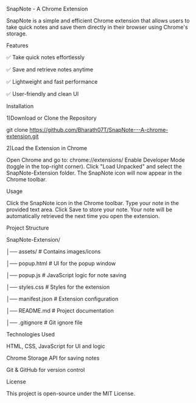 SnapNote - A Chrome Extension

SnapNote is a simple and efficient Chrome extension that allows users to take quick notes and save them directly in their browser using Chrome's storage.

Features

✅ Take quick notes effortlessly

✅ Save and retrieve notes anytime

✅ Lightweight and fast performance

✅ User-friendly and clean UI

Installation

1)Download or Clone the Repository

git clone https://github.com/Bharath07T/SnapNote---A-chrome-extension.git


2)Load the Extension in Chrome

Open Chrome and go to:
chrome://extensions/
Enable Developer Mode (toggle in the top-right corner).
Click "Load Unpacked" and select the SnapNote-Extension folder.
The SnapNote icon will now appear in the Chrome toolbar.


Usage

Click the SnapNote icon in the Chrome toolbar.
Type your note in the provided text area.
Click Save to store your note.
Your note will be automatically retrieved the next time you open the extension.

Project Structure

SnapNote-Extension/

│── assets/              # Contains images/icons

│── popup.html           # UI for the popup window

│── popup.js             # JavaScript logic for note saving

│── styles.css           # Styles for the extension

│── manifest.json        # Extension configuration

│── README.md            # Project documentation

│── .gitignore           # Git ignore file


Technologies Used

HTML, CSS, JavaScript for UI and logic

Chrome Storage API for saving notes

Git & GitHub for version control

License

This project is open-source under the MIT License.

